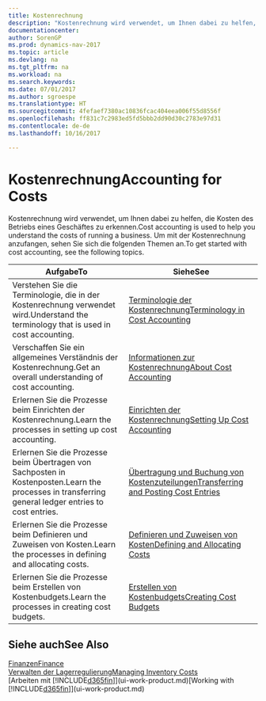 ```yaml
---
title: Kostenrechnung
description: "Kostenrechnung wird verwendet, um Ihnen dabei zu helfen, die Kosten des Betriebs eines Geschäftes zu erkennen. Um mit der Kostenrechnung anzufangen, sehen Sie sich die folgenden Themen an."
documentationcenter: 
author: SorenGP
ms.prod: dynamics-nav-2017
ms.topic: article
ms.devlang: na
ms.tgt_pltfrm: na
ms.workload: na
ms.search.keywords: 
ms.date: 07/01/2017
ms.author: sgroespe
ms.translationtype: HT
ms.sourcegitcommit: 4fefaef7380ac10836fcac404eea006f55d8556f
ms.openlocfilehash: ff831c7c2983ed5fd5bbb2dd90d30c2783e97d31
ms.contentlocale: de-de
ms.lasthandoff: 10/16/2017

---
```

# <a name="accounting-for-costs"></a><span data-ttu-id="c36c4-104">Kostenrechnung</span><span class="sxs-lookup"><span data-stu-id="c36c4-104">Accounting for Costs</span></span>
<span data-ttu-id="c36c4-105">Kostenrechnung wird verwendet, um Ihnen dabei zu helfen, die Kosten des Betriebs eines Geschäftes zu erkennen.</span><span class="sxs-lookup"><span data-stu-id="c36c4-105">Cost accounting is used to help you understand the costs of running a business.</span></span> <span data-ttu-id="c36c4-106">Um mit der Kostenrechnung anzufangen, sehen Sie sich die folgenden Themen an.</span><span class="sxs-lookup"><span data-stu-id="c36c4-106">To get started with cost accounting, see the following topics.</span></span>  

|<span data-ttu-id="c36c4-107">Aufgabe</span><span class="sxs-lookup"><span data-stu-id="c36c4-107">To</span></span>|<span data-ttu-id="c36c4-108">Siehe</span><span class="sxs-lookup"><span data-stu-id="c36c4-108">See</span></span>|  
|--------|---------|  
|<span data-ttu-id="c36c4-109">Verstehen Sie die Terminologie, die in der Kostenrechnung verwendet wird.</span><span class="sxs-lookup"><span data-stu-id="c36c4-109">Understand the terminology that is used in cost accounting.</span></span>|[<span data-ttu-id="c36c4-110">Terminologie der Kostenrechnung</span><span class="sxs-lookup"><span data-stu-id="c36c4-110">Terminology in Cost Accounting</span></span>](finance-terminology-in-cost-accounting.md)|  
|<span data-ttu-id="c36c4-111">Verschaffen Sie ein allgemeines Verständnis der Kostenrechnung.</span><span class="sxs-lookup"><span data-stu-id="c36c4-111">Get an overall understanding of cost accounting.</span></span>|[<span data-ttu-id="c36c4-112">Informationen zur Kostenrechnung</span><span class="sxs-lookup"><span data-stu-id="c36c4-112">About Cost Accounting</span></span>](finance-about-cost-accounting.md)|  
|<span data-ttu-id="c36c4-113">Erlernen Sie die Prozesse beim Einrichten der Kostenrechnung.</span><span class="sxs-lookup"><span data-stu-id="c36c4-113">Learn the processes in setting up cost accounting.</span></span>|[<span data-ttu-id="c36c4-114">Einrichten der Kostenrechnung</span><span class="sxs-lookup"><span data-stu-id="c36c4-114">Setting Up Cost Accounting</span></span>](finance-set-up-cost-accounting.md)|  
|<span data-ttu-id="c36c4-115">Erlernen Sie die Prozesse beim Übertragen von Sachposten in Kostenposten.</span><span class="sxs-lookup"><span data-stu-id="c36c4-115">Learn the processes in transferring general ledger entries to cost entries.</span></span>|[<span data-ttu-id="c36c4-116">Übertragung und Buchung von Kostenzuteilungen</span><span class="sxs-lookup"><span data-stu-id="c36c4-116">Transferring and Posting Cost Entries</span></span>](finance-transfer-and-post-cost-entries.md)|  
|<span data-ttu-id="c36c4-117">Erlernen Sie die Prozesse beim Definieren und Zuweisen von Kosten.</span><span class="sxs-lookup"><span data-stu-id="c36c4-117">Learn the processes in defining and allocating costs.</span></span>|[<span data-ttu-id="c36c4-118">Definieren und Zuweisen von Kosten</span><span class="sxs-lookup"><span data-stu-id="c36c4-118">Defining and Allocating Costs</span></span>](finance-define-and-allocate-costs.md)|  
|<span data-ttu-id="c36c4-119">Erlernen Sie die Prozesse beim Erstellen von Kostenbudgets.</span><span class="sxs-lookup"><span data-stu-id="c36c4-119">Learn the processes in creating cost budgets.</span></span>|[<span data-ttu-id="c36c4-120">Erstellen von Kostenbudgets</span><span class="sxs-lookup"><span data-stu-id="c36c4-120">Creating Cost Budgets</span></span>](finance-create-cost-budgets.md)|  

## <a name="see-also"></a><span data-ttu-id="c36c4-121">Siehe auch</span><span class="sxs-lookup"><span data-stu-id="c36c4-121">See Also</span></span>  
[<span data-ttu-id="c36c4-122">Finanzen</span><span class="sxs-lookup"><span data-stu-id="c36c4-122">Finance</span></span>](finance.md)  
[<span data-ttu-id="c36c4-123">Verwalten der Lagerregulierung</span><span class="sxs-lookup"><span data-stu-id="c36c4-123">Managing Inventory Costs</span></span>](finance-manage-inventory-costs.md)  
<span data-ttu-id="c36c4-124">[Arbeiten mit [!INCLUDE[d365fin](includes/d365fin_md.md)]](ui-work-product.md)</span><span class="sxs-lookup"><span data-stu-id="c36c4-124">[Working with [!INCLUDE[d365fin](includes/d365fin_md.md)]](ui-work-product.md)</span></span>

